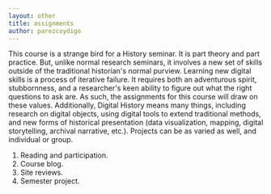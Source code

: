 ```yaml
---
layout: other
title: assignments
author: parezcoydigo
---
```


This course is a strange bird for a History seminar. It is part theory and part practice. But, unlike normal research seminars, it involves a new set of skills outside of the traditional historian's normal purview. Learning new digital skills is a process of iterative failure. It requires both an adventurous spirit, stubbornness, and a researcher's keen ability to figure out what the right questions to ask are. As such, the assignments for this course will draw on these values. Additionally, Digital History means many things, including research on digital objects, using digital tools to extend traditional methods, and new forms of historical presentation (data visualization, mapping, digital storytelling, archival narrative, etc.). Projects can be as varied as well, and individual or group.  

1.  Reading and participation.  
2.  Course blog.  
3.  Site reviews.  
4.  Semester project.  
